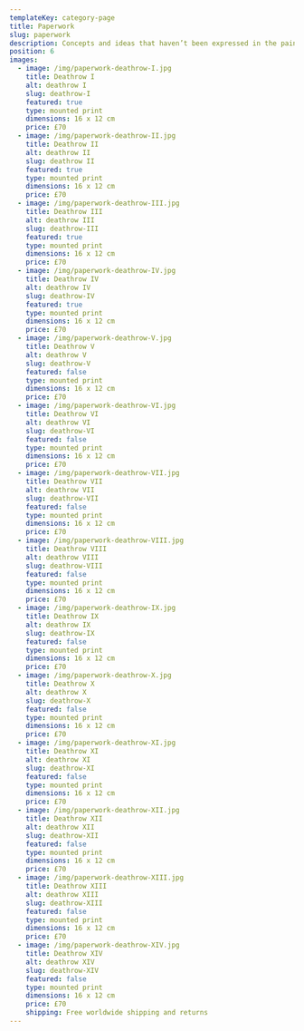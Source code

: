 ```yaml
---
templateKey: category-page
title: Paperwork
slug: paperwork
description: Concepts and ideas that haven’t been expressed in the paintings are released in this series of ink drawings. The sketches are an exploration of contemporary theories on composition and image juxtaposition, combined with geometry and trigonometry problems- an intention of pushing the limits of artistic composition.
position: 6
images:
  - image: /img/paperwork-deathrow-I.jpg
    title: Deathrow I
    alt: deathrow I
    slug: deathrow-I
    featured: true
    type: mounted print
    dimensions: 16 x 12 cm
    price: £70
  - image: /img/paperwork-deathrow-II.jpg
    title: Deathrow II
    alt: deathrow II
    slug: deathrow II
    featured: true
    type: mounted print
    dimensions: 16 x 12 cm
    price: £70
  - image: /img/paperwork-deathrow-III.jpg
    title: Deathrow III
    alt: deathrow III
    slug: deathrow-III
    featured: true
    type: mounted print
    dimensions: 16 x 12 cm
    price: £70
  - image: /img/paperwork-deathrow-IV.jpg
    title: Deathrow IV
    alt: deathrow IV
    slug: deathrow-IV
    featured: true
    type: mounted print
    dimensions: 16 x 12 cm
    price: £70
  - image: /img/paperwork-deathrow-V.jpg
    title: Deathrow V
    alt: deathrow V
    slug: deathrow-V
    featured: false
    type: mounted print
    dimensions: 16 x 12 cm
    price: £70
  - image: /img/paperwork-deathrow-VI.jpg
    title: Deathrow VI
    alt: deathrow VI
    slug: deathrow-VI
    featured: false
    type: mounted print
    dimensions: 16 x 12 cm
    price: £70
  - image: /img/paperwork-deathrow-VII.jpg
    title: Deathrow VII
    alt: deathrow VII
    slug: deathrow-VII
    featured: false
    type: mounted print
    dimensions: 16 x 12 cm
    price: £70
  - image: /img/paperwork-deathrow-VIII.jpg
    title: Deathrow VIII
    alt: deathrow VIII
    slug: deathrow-VIII
    featured: false
    type: mounted print
    dimensions: 16 x 12 cm
    price: £70
  - image: /img/paperwork-deathrow-IX.jpg
    title: Deathrow IX
    alt: deathrow IX
    slug: deathrow-IX
    featured: false
    type: mounted print
    dimensions: 16 x 12 cm
    price: £70
  - image: /img/paperwork-deathrow-X.jpg
    title: Deathrow X
    alt: deathrow X
    slug: deathrow-X
    featured: false
    type: mounted print
    dimensions: 16 x 12 cm
    price: £70
  - image: /img/paperwork-deathrow-XI.jpg
    title: Deathrow XI
    alt: deathrow XI
    slug: deathrow-XI
    featured: false
    type: mounted print
    dimensions: 16 x 12 cm
    price: £70
  - image: /img/paperwork-deathrow-XII.jpg
    title: Deathrow XII
    alt: deathrow XII
    slug: deathrow-XII
    featured: false
    type: mounted print
    dimensions: 16 x 12 cm
    price: £70
  - image: /img/paperwork-deathrow-XIII.jpg
    title: Deathrow XIII
    alt: deathrow XIII
    slug: deathrow-XIII
    featured: false
    type: mounted print
    dimensions: 16 x 12 cm
    price: £70
  - image: /img/paperwork-deathrow-XIV.jpg
    title: Deathrow XIV
    alt: deathrow XIV
    slug: deathrow-XIV
    featured: false
    type: mounted print
    dimensions: 16 x 12 cm
    price: £70
    shipping: Free worldwide shipping and returns
---
```

